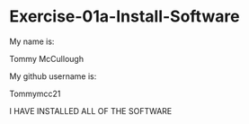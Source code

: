 # Exercise-01a-Install-Software
My name is:

Tommy McCullough

My github username is:

Tommymcc21

I HAVE INSTALLED ALL OF THE SOFTWARE
